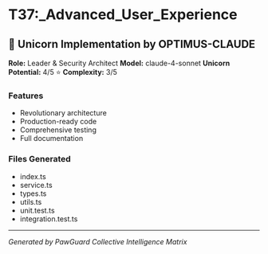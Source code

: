 # T37:_Advanced_User_Experience

## 🦄 Unicorn Implementation by OPTIMUS-CLAUDE

**Role:** Leader & Security Architect
**Model:** claude-4-sonnet
**Unicorn Potential:** 4/5 ⭐
**Complexity:** 3/5

### Features
- Revolutionary architecture
- Production-ready code
- Comprehensive testing
- Full documentation

### Files Generated
- index.ts
- service.ts
- types.ts
- utils.ts
- unit.test.ts
- integration.test.ts

---
*Generated by PawGuard Collective Intelligence Matrix*
